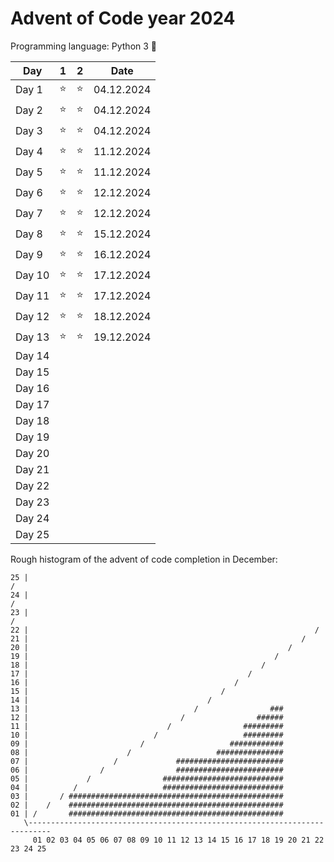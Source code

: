 # Advent of Code year 2024

Programming language: Python 3 &#128013;

| Day    | 1        | 2        | Date       |
|--------|----------|----------|------------|
| Day 1  | &#11088; | &#11088; | 04.12.2024 |
| Day 2  | &#11088; | &#11088; | 04.12.2024 |
| Day 3  | &#11088; | &#11088; | 04.12.2024 |
| Day 4  | &#11088; | &#11088; | 11.12.2024 |
| Day 5  | &#11088; | &#11088; | 11.12.2024 |
| Day 6  | &#11088; | &#11088; | 12.12.2024 |
| Day 7  | &#11088; | &#11088; | 12.12.2024 |
| Day 8  | &#11088; | &#11088; | 15.12.2024 |
| Day 9  | &#11088; | &#11088; | 16.12.2024 |
| Day 10 | &#11088; | &#11088; | 17.12.2024 |
| Day 11 | &#11088; | &#11088; | 17.12.2024 |
| Day 12 | &#11088; | &#11088; | 18.12.2024 |
| Day 13 | &#11088; | &#11088; | 19.12.2024 |
| Day 14 |          |          |            |
| Day 15 |          |          |            |
| Day 16 |          |          |            |
| Day 17 |          |          |            |
| Day 18 |          |          |            |
| Day 19 |          |          |            |
| Day 20 |          |          |            |
| Day 21 |          |          |            |
| Day 22 |          |          |            |
| Day 23 |          |          |            |
| Day 24 |          |          |            |
| Day 25 |          |          |            |


Rough histogram of the advent of code completion in December:

```
25 |                                                                         /
24 |                                                                      /
23 |                                                                   /
22 |                                                                /
21 |                                                             /
20 |                                                          /
19 |                                                       /
18 |                                                    /    
17 |                                                 /       
16 |                                              /          
15 |                                           /             
14 |                                        /                
13 |                                     /                ###
12 |                                  /                ######
11 |                               /                #########
10 |                            /                   #########
09 |                         /                   ############
08 |                      /                   ###############
07 |                   /             ########################
06 |                /                ########################
05 |             /                ###########################
04 |          /                   ###########################
03 |       / ################################################
02 |    /    ################################################
01 | /       ################################################
   \---------------------------------------------------------------------------
     01 02 03 04 05 06 07 08 09 10 11 12 13 14 15 16 17 18 19 20 21 22 23 24 25
```
